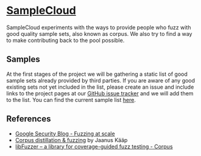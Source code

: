 # [SampleCloud](http://samplecloud.ouspg.org/)

SampleCloud experiments with the ways to provide people who fuzz
with good quality sample sets, also known as corpus. We also try to find a way to make
contributing back to the pool possible.

## Samples

At the first stages of the project we will be gathering a static list of good sample sets already provided by third parties. If you are aware of any good existing sets not yet included in the list, please create an issue and include links to the project pages at our [GitHub issue tracker](https://github.com/ouspg/SampleCloud/issues) and we will add them to the list. You can find the current sample list [here](http://samplecloud.ouspg.org/samples.html).

## References

* [Google Security Blog - Fuzzing at scale](https://security.googleblog.com/2011/08/fuzzing-at-scale.html)
* [Corpus distillation & fuzzing](http://nordictestingdays.eu/files/files/jaanus_kaap_fuzzing.pdf)
  by Jaanus Kääp
* [libFuzzer – a library for coverage-guided fuzz testing - Corpus](http://llvm.org/docs/LibFuzzer.html#corpus)
